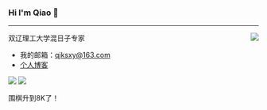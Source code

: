 ### Hi I'm Qiao 👋

---

<img align="right" src="https://github-readme-stats.vercel.app/api?username=qjksxy&show_icons=true&icon_color=CE1D2D&text_color=718096&bg_color=ffffff&hide_title=true&theme=buefy"/>

双辽理工大学混日子专家

- 我的邮箱：qjksxy@163.com
- [个人博客](https://qjksxy.github.io/)

![](https://img.shields.io/badge/Age-22-orange) [![](https://img.shields.io/badge/%E5%9B%B4%E6%A3%8B-8K-success)](https://www.101weiqi.com/u/piner/)

围棋升到8K了！

<!--
**qjksxy/qjksxy** is a ✨ _special_ ✨ repository because its `README.md` (this file) appears on your GitHub profile.

Here are some ideas to get you started:

- 🔭 I’m currently working on ...
- 🌱 I’m currently learning ...
- 👯 I’m looking to collaborate on ...
- 🤔 I’m looking for help with ...
- 💬 Ask me about ...
- 📫 How to reach me: ...
- 😄 Pronouns: ...
- ⚡ Fun fact: ...
-->
